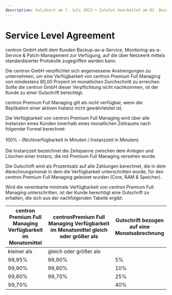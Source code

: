 ```yaml
---
description: Validiert am 7. Juli 2023 • Zuletzt bearbeitet am 01. Dezember 2023
---
```


# Service Level Agreement

centron GmbH stellt dem Kunden Backup-as-a-Service, Monitoring-as-a-Service & Patch-Management zur Verfügung, auf die über Netzwerk mittels standardisierter Protokolle zugegriffen werden kann.

Die centron GmbH verpflichtet sich angemessene Anstrengungen zu unternehmen, um eine Verfügbarkeit von centron Premium Full Managing von mindestens 80,00 Prozent im monatlichen Durchschnitt zu erreichen. Sollte die centron GmbH dieser Verpflichtung nicht nachkommen, ist der Kunde zu einer Gutschrift berechtigt.

centron Premium Full Managing gilt als nicht verfügbar, wenn die Replikation einer aktiven Instanz nicht gewährleistet ist.

Die Verfügbarkeit von centron Premium Full Managing wird über alle Instanzen eines Kunden innerhalb eines monatlichen Zeitraums nach folgender Formel berechnet:\
\
100% - (Nichtverfügbarkeit in Minuten / Instanzzeit in Minuten)\
\
Die Instanzzeit bezeichnet die Zeitspanne zwischen dem Anlegen und Löschen einer Instanz, die mit Premium Full Managing versehen wurde.

Die Gutschrift wird als Prozentsatz auf alle Zahlungen berechnet, die in dem Abrechnungsmonat in dem die Verfügbarkeit unterschritten wurde, für den centron Premium Full Managing geleistet wurden (Core, RAM & Speicher).

Wird die vereinbarte minimale Verfügbarkeit von centron Premium Full Managing unterschritten, ist der Kunde berechtigt eine Gutschrift zu erhalten, die sich aus der nachfolgenden Tabelle ergibt:

<table><thead><tr><th>centron Premium Full Managing Verfügbarkeit im Monatsmittel</th><th width="216.33333333333331">centronPremium Full Managing Verfügbarkeit im Monatsmittel gleich oder größer als</th><th>Gutschrift bezogen auf eine Monatsabrechnung</th></tr></thead><tbody><tr><td>kleiner als</td><td>gleich oder größer als</td><td> </td></tr><tr><td>99,95%</td><td>99,90%</td><td>5%</td></tr><tr><td>99,90%</td><td>99,80%</td><td>10%</td></tr><tr><td>99,80%</td><td>99,70%</td><td>25%</td></tr><tr><td>99,70%</td><td></td><td>40%</td></tr></tbody></table>
